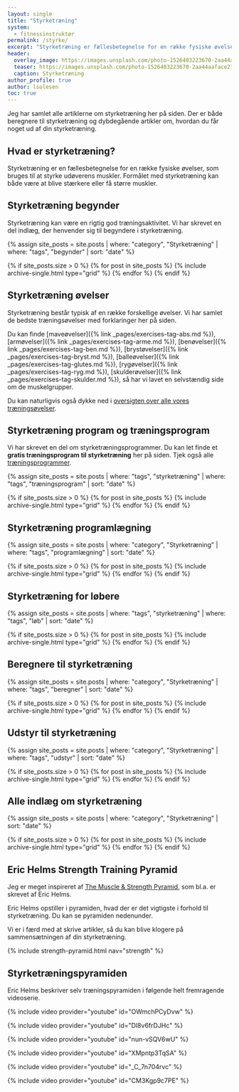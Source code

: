 ```yaml
---
layout: single
title: "Styrketræning"
system:
  - fitnessinstruktør
permalink: /styrke/
excerpt: "Styrketræning er fællesbetegnelse for en række fysiske øvelser, hvori en udøver styrker sine muskler. Her kan du dykke ned i alle vores artikler om styrketræning."
header:
  overlay_image: https://images.unsplash.com/photo-1526403223670-2aa44aaface2?ixlib=rb-1.2.1&ixid=eyJhcHBfaWQiOjEyMDd9&auto=format&fit=crop&w=1950&q=80
  teaser: https://images.unsplash.com/photo-1526403223670-2aa44aaface2?ixlib=rb-1.2.1&ixid=eyJhcHBfaWQiOjEyMDd9&auto=format&fit=crop&w=400&q=80
  caption: Styrketræning
author_profile: true
author: lsolesen
toc: true
---
```


Jeg har samlet alle artiklerne om styrketræning her på siden. Der er både beregnere til styrketræning og dybdegående artikler om, hvordan du får noget ud af din styrketræning.

## Hvad er styrketræning?

Styrketræning er en fællesbetegnelse for en række fysiske øvelser, som bruges til at styrke udøverens muskler. Formålet med styrketræning kan både være at blive stærkere eller få større muskler.

## Styrketræning begynder

Styrketræning kan være en rigtig god træningsaktivitet. Vi har skrevet en del indlæg, der henvender sig til begyndere i styrketræning.

{% assign site_posts = site.posts | where: "category", "Styrketræning" | where: "tags", "begynder" | sort: "date" %}

<div class="feature__wrapper">

{% if site_posts.size > 0 %}
  {% for post in site_posts %}
    {% include archive-single.html type="grid" %}
  {% endfor %}
{% endif %}

</div>

## Styrketræning øvelser

Styrketræning består typisk af en række forskellige øvelser. Vi har samlet de bedste træningsøvelser med forklaringer her på siden.

Du kan finde [maveøvelser]({% link _pages/exercises-tag-abs.md %}), [armøvelser]({% link _pages/exercises-tag-arme.md %}), [benøvelser]({% link _pages/exercises-tag-ben.md %}), [brystøvelser]({% link _pages/exercises-tag-bryst.md %}), [balleøvelser]({% link _pages/exercises-tag-glutes.md %}), [rygøvelser]({% link _pages/exercises-tag-ryg.md %}), [skulderøvelser]({% link _pages/exercises-tag-skulder.md %}), så har vi lavet en selvstændig side om de muskelgrupper.

Du kan naturligvis også dykke ned i [oversigten over alle vores træningsøvelser](/traeningsoevelser/).

## Styrketræning program og træningsprogram

Vi har skrevet en del om styrketræningsprogrammer. Du kan let finde et **gratis træningsprogram til styrketræning** her på siden. Tjek også alle [træningsprogrammer](/traeningsprogrammer/).

{% assign site_posts = site.posts | where: "tags", "styrketræning" | where: "tags", "træningsprogram" | sort: "date" %}

<div class="feature__wrapper">

{% if site_posts.size > 0 %}
  {% for post in site_posts %}
    {% include archive-single.html type="grid" %}
  {% endfor %}
{% endif %}

</div>

## Styrketræning programlægning

{% assign site_posts = site.posts | where: "category", "Styrketræning" | where: "tags", "programlægning" | sort: "date" %}

<div class="feature__wrapper">

{% if site_posts.size > 0 %}
  {% for post in site_posts %}
    {% include archive-single.html type="grid" %}
  {% endfor %}
{% endif %}

</div>

## Styrketræning for løbere

{% assign site_posts = site.posts | where: "tags", "styrketræning" | where: "tags", "løb" | sort: "date" %}

<div class="feature__wrapper">

{% if site_posts.size > 0 %}
  {% for post in site_posts %}
    {% include archive-single.html type="grid" %}
  {% endfor %}
{% endif %}

</div>

## Beregnere til styrketræning

{% assign site_posts = site.posts | where: "category", "Styrketræning" | where: "tags", "beregner" | sort: "date" %}

<div class="feature__wrapper">

{% if site_posts.size > 0 %}
  {% for post in site_posts %}
    {% include archive-single.html type="grid" %}
  {% endfor %}
{% endif %}

</div>

## Udstyr til styrketræning

{% assign site_posts = site.posts | where: "category", "Styrketræning" | where: "tags", "udstyr" | sort: "date" %}

<div class="feature__wrapper">

{% if site_posts.size > 0 %}
  {% for post in site_posts %}
    {% include archive-single.html type="grid" %}
  {% endfor %}
{% endif %}

</div>

## Alle indlæg om styrketræning

{% assign site_posts = site.posts | where: "category", "Styrketræning" | sort: "date" %}

<div class="feature__wrapper">

{% if site_posts.size > 0 %}
  {% for post in site_posts %}
    {% include archive-single.html type="grid" %}
  {% endfor %}
{% endif %}

</div>

## Eric Helms Strength Training Pyramid

Jeg er meget inspireret af [The Muscle & Strength Pyramid](https://muscleandstrengthpyramids.com/), som bl.a. er skrevet af Eric Helms.

Eric Helms opstiller i pyramiden, hvad der er det vigtigste i forhold til styrketræning. Du kan se pyramiden nedenunder.

Vi er i færd med at skrive artikler, så du kan blive klogere på sammensætningen af din styrketræning.

{% include strength-pyramid.html nav="strength" %}

## Styrketræningspyramiden

Eric Helms beskriver selv træningspyramiden i følgende helt fremragende videoserie.

{% include video provider="youtube" id="OWmchPCyDvw" %}

{% include video provider="youtube" id="Dl8v6frDJHc" %}

{% include video provider="youtube" id="nun-vSQV6wU" %}

{% include video provider="youtube" id="XMpntp3TqSA" %}

{% include video provider="youtube" id="_C_7n704rvc" %}

{% include video provider="youtube" id="CM3Kgp9c7PE" %}

